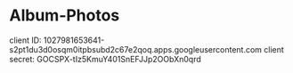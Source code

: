 # Album-Photos
<!-- credentials -->
client ID: 1027981653641-s2pt1du3d0osqm0itpbsubd2c67e2qoq.apps.googleusercontent.com
client secret: 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